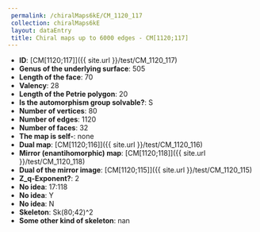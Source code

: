 ```yaml
--- 
 permalink: /chiralMaps6kE/CM_1120_117 
 collection: chiralMaps6kE
 layout: dataEntry
 title: Chiral maps up to 6000 edges - CM[1120;117]
---
```


- **ID**: [CM[1120;117]]({{ site.url }}/test/CM_1120_117)
- **Genus of the underlying surface**: 505
- **Length of the face**: 70
- **Valency**: 28
- **Length of the Petrie polygon**: 20
- **Is the automorphism group solvable?**: S
- **Number of vertices**: 80
- **Number of edges**: 1120
- **Number of faces**: 32
- **The map is self-**: none
- **Dual map**: [CM[1120;116]]({{ site.url }}/test/CM_1120_116)
- **Mirror (enantihomorphic) map**: [CM[1120;118]]({{ site.url }}/test/CM_1120_118)
- **Dual of the mirror image**: [CM[1120;115]]({{ site.url }}/test/CM_1120_115)
- **Z_q-Exponent?**: 2
- **No idea**:  17:118
- **No idea**: Y
- **No idea**: N
- **Skeleton**: Sk(80;42)^2
- **Some other kind of skeleton**: nan
